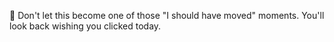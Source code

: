  🙈 Don\'t let this become one of those \"I should have moved\" moments\.
You\'ll look back wishing you clicked today\.